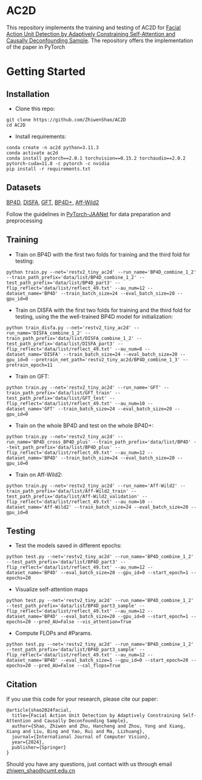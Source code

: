 # AC2D
This repository implements the training and testing of AC2D for [Facial Action Unit Detection by Adaptively Constraining Self-Attention and Causally Deconfounding Sample](https://arxiv.org/pdf/2410.01251.pdf). The repository offers the implementation of the paper in PyTorch

# Getting Started
## Installation
- Clone this repo:
```
git clone https://github.com/ZhiwenShao/AC2D
cd AC2D
```
- Install requirements:
```
conda create -n ac2d python=3.11.3
conda activate ac2d
conda install pytorch==2.0.1 torchvision==0.15.2 torchaudio==2.0.2 pytorch-cuda=11.8 -c pytorch -c nvidia
pip install -r requirements.txt
```

## Datasets
[BP4D](http://www.cs.binghamton.edu/~lijun/Research/3DFE/3DFE_Analysis.html), [DISFA](http://mohammadmahoor.com/disfa), [GFT](https://osf.io/7wcyz), [BP4D+](http://www.cs.binghamton.edu/~lijun/Research/3DFE/3DFE_Analysis.html), [Aff-Wild2](https://ibug.doc.ic.ac.uk/resources/aff-wild2)

Follow the guidelines in [PyTorch-JAANet](https://github.com/ZhiwenShao/PyTorch-JAANet) for data preparation and preprocessing

## Training
- Train on BP4D with the first two folds for training and the third fold for testing:
```
python train.py --net='restv2_tiny_ac2d' --run_name='BP4D_combine_1_2' --train_path_prefix='data/list/BP4D_combine_1_2' --test_path_prefix='data/list/BP4D_part3' --flip_reflect='data/list/reflect_49.txt' --au_num=12 --dataset_name='BP4D' --train_batch_size=24 --eval_batch_size=20 --gpu_id=0
```
- Train on DISFA with the first two folds for training and the third fold for testing, using the the well-trained BP4D model for initialization:
```
python train_disfa.py --net='restv2_tiny_ac2d' --run_name='DISFA_combine_1_2' --train_path_prefix='data/list/DISFA_combine_1_2' --test_path_prefix='data/list/DISFA_part3' --flip_reflect='data/list/reflect_49.txt' --au_num=8 --dataset_name='DISFA' --train_batch_size=24 --eval_batch_size=20 --gpu_id=0 --pretrain_net_path='restv2_tiny_ac2d/BP4D_combine_1_3' --pretrain_epoch=11
```
- Train on GFT:
```
python train.py --net='restv2_tiny_ac2d' --run_name='GFT' --train_path_prefix='data/list/GFT_train' --test_path_prefix='data/list/GFT_test' --flip_reflect='data/list/reflect_49.txt' --au_num=10 --dataset_name='GFT' --train_batch_size=24 --eval_batch_size=20 --gpu_id=0
```
- Train on the whole BP4D and test on the whole BP4D+:
```
python train.py --net='restv2_tiny_ac2d' --run_name='BP4D_cross_BP4D_plus' --train_path_prefix='data/list/BP4D' --test_path_prefix='data/list/BP4D_plus' --flip_reflect='data/list/reflect_49.txt' --au_num=12 --dataset_name='BP4D' --train_batch_size=24 --eval_batch_size=20 --gpu_id=0
```
- Train on Aff-Wild2:
```
python train.py --net='restv2_tiny_ac2d' --run_name='Aff-Wild2' --train_path_prefix='data/list/Aff-Wild2_train' --test_path_prefix='data/list/Aff-Wild2_validation' --flip_reflect='data/list/reflect_49.txt' --au_num=10 --dataset_name='Aff-Wild2' --train_batch_size=24 --eval_batch_size=20 --gpu_id=0
```

## Testing
- Test the models saved in different epochs:
```
python test.py --net='restv2_tiny_ac2d' --run_name='BP4D_combine_1_2' --test_path_prefix='data/list/BP4D_part3' --flip_reflect='data/list/reflect_49.txt' --au_num=12 --dataset_name='BP4D' --eval_batch_size=20 --gpu_id=0 --start_epoch=1 --epochs=20  
```
- Visualize self-attention maps
```
python test.py --net='restv2_tiny_ac2d' --run_name='BP4D_combine_1_2' --test_path_prefix='data/list/BP4D_part3_sample' --flip_reflect='data/list/reflect_49.txt' --au_num=12 --dataset_name='BP4D' --eval_batch_size=20 --gpu_id=0 --start_epoch=1 --epochs=20 --pred_AU=False --vis_attention=True
```
- Compute FLOPs and \#Params.
```
python test.py --net='restv2_tiny_ac2d' --run_name='BP4D_combine_1_2' --test_path_prefix='data/list/BP4D_part3_sample' --flip_reflect='data/list/reflect_49.txt' --au_num=12 --dataset_name='BP4D' --eval_batch_size=1 --gpu_id=0 --start_epoch=20 --epochs=20 --pred_AU=False --cal_flops=True
```

## Citation
If you use this code for your research, please cite our paper:
```
@article{shao2024facial,
  title={Facial Action Unit Detection by Adaptively Constraining Self-Attention and Causally Deconfounding Sample},
  author={Shao, Zhiwen and Zhu, Hancheng and Zhou, Yong and Xiang, Xiang and Liu, Bing and Yao, Rui and Ma, Lizhuang},
  journal={International Journal of Computer Vision},
  year={2024},
  publisher={Springer}
}
```
Should you have any questions, just contact with us through email zhiwen_shao@cumt.edu.cn
